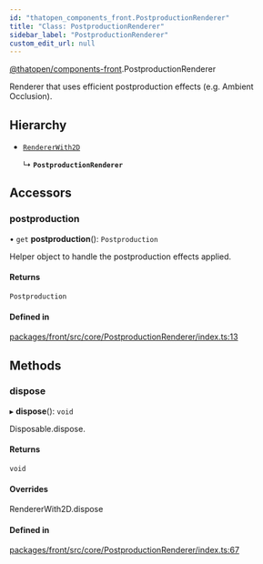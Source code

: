 ```yaml
---
id: "thatopen_components_front.PostproductionRenderer"
title: "Class: PostproductionRenderer"
sidebar_label: "PostproductionRenderer"
custom_edit_url: null
---
```


[@thatopen/components-front](../modules/thatopen_components_front.md).PostproductionRenderer

Renderer that uses efficient postproduction effects (e.g. Ambient Occlusion).

## Hierarchy

- [`RendererWith2D`](thatopen_components_front.RendererWith2D.md)

  ↳ **`PostproductionRenderer`**

## Accessors

### postproduction

• `get` **postproduction**(): `Postproduction`

Helper object to handle the postproduction effects applied.

#### Returns

`Postproduction`

#### Defined in

[packages/front/src/core/PostproductionRenderer/index.ts:13](https://github.com/ThatOpen/engine_components/blob/7affdb6/packages/front/src/core/PostproductionRenderer/index.ts#L13)

## Methods

### dispose

▸ **dispose**(): `void`

Disposable.dispose.

#### Returns

`void`

#### Overrides

RendererWith2D.dispose

#### Defined in

[packages/front/src/core/PostproductionRenderer/index.ts:67](https://github.com/ThatOpen/engine_components/blob/7affdb6/packages/front/src/core/PostproductionRenderer/index.ts#L67)
